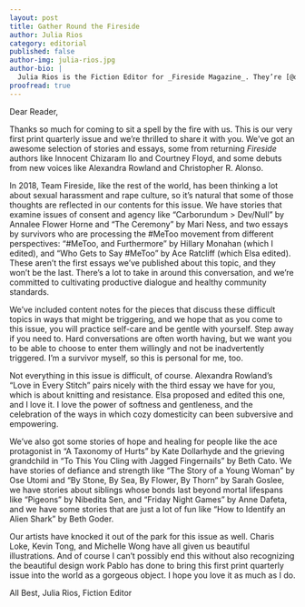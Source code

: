 ```yaml
---
layout: post
title: Gather Round the Fireside
author: Julia Rios
category: editorial
published: false
author-img: julia-rios.jpg
author-bio: |
  Julia Rios is the Fiction Editor for _Fireside Magazine_. They’re [@omgjulia](https://www.twitter.com/omgjulia) on Twitter.    
proofread: true
---
```


Dear Reader,

Thanks so much for coming to sit a spell by the fire with us. This is our very first print quarterly issue and we’re thrilled to share it with you. We’ve got an awesome selection of stories and essays, some from returning _Fireside_ authors like Innocent Chizaram Ilo and Courtney Floyd, and some debuts from new voices like Alexandra Rowland and Christopher R. Alonso.

In 2018, Team Fireside, like the rest of the world, has been thinking a lot about sexual harassment and rape culture, so it’s natural that some of those thoughts are reflected in our contents for this issue. We have stories that examine issues of consent and agency like “Carborundum > Dev/Null” by Annalee Flower Horne and “The Ceremony” by Mari Ness, and two essays by survivors who are processing the #MeToo movement from different perspectives: “#MeToo, and Furthermore” by Hillary Monahan (which I edited), and “Who Gets to Say #MeToo” by Ace Ratcliff (which Elsa edited). These aren’t the first essays we’ve published about this topic, and they won’t be the last. There’s a lot to take in around this conversation, and we’re committed to cultivating productive dialogue and healthy community standards.

We’ve included content notes for the pieces that discuss these difficult topics in ways that might be triggering, and we hope that as you come to this issue, you will practice self-care and be gentle with yourself. Step away if you need to. Hard conversations are often worth having, but we want you to be able to choose to enter them willingly and not be inadvertently triggered. I’m a survivor myself, so this is personal for me, too. 

Not everything in this issue is difficult, of course. Alexandra Rowland’s “Love in Every Stitch” pairs nicely with the third essay we have for you, which is about knitting and resistance. Elsa proposed and edited this one, and I love it. I love the power of softness and gentleness, and the celebration of the ways in which cozy domesticity can been subversive and empowering.

We’ve also got some stories of hope and healing for people like the ace protagonist in “A Taxonomy of Hurts” by Kate Dollarhyde and the grieving grandchild in “To This You Cling with Jagged Fingernails” by Beth Cato. We have stories of defiance and strength like “The Story of a Young Woman” by Ose Utomi and “By Stone, By Sea, By Flower, By Thorn” by Sarah Goslee, we have stories about siblings whose bonds last beyond mortal lifespans like “Pigeons” by Nibedita Sen, and “Friday Night Games” by Anne Dafeta, and we have some stories that are just a lot of fun like “How to Identify an Alien Shark” by Beth Goder.

Our artists have knocked it out of the park for this issue as well. Charis Loke, Kevin Tong, and Michelle Wong have all given us beautiful illustrations. And of course I can’t possibly end this without also recognizing the beautiful design work Pablo has done to bring this first print quarterly issue into the world as a gorgeous object. I hope you love it as much as I do.

All Best,
Julia Rios, Fiction Editor
